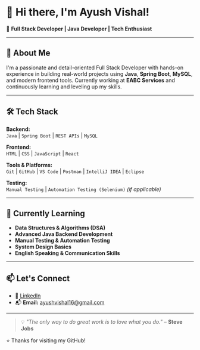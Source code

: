 # 👋 Hi there, I'm Ayush Vishal!

🎯 **Full Stack Developer | Java Developer |  Tech Enthusiast**

---

## 💼 About Me

I'm a passionate and detail-oriented Full Stack Developer with hands-on experience in building real-world projects using **Java**, **Spring Boot**, **MySQL**, and modern frontend tools. Currently working at **EABC Services** and continuously learning and leveling up my skills.

---

## 🛠️ Tech Stack

**Backend:**  
`Java` | `Spring Boot` | `REST APIs` | `MySQL`

**Frontend:**  
`HTML` | `CSS` | `JavaScript` | `React`

**Tools & Platforms:**  
`Git` | `GitHub` | `VS Code` | `Postman` | `IntelliJ IDEA`  | `Eclipse`

**Testing:**  
`Manual Testing` | `Automation Testing (Selenium)` *(if applicable)*

---

## 🌱 Currently Learning

- **Data Structures & Algorithms (DSA)**
- **Advanced Java Backend Development**
- **Manual Testing & Automation Testing**
- **System Design Basics**
- **English Speaking & Communication Skills**

---



## 📫 Let's Connect

- 🔗 [LinkedIn](https://www.linkedin.com/in/ayush-vishal-23av16/)
- 📬 **Email:** ayushvishal16@gmail.com

---

> 💡 *"The only way to do great work is to love what you do."* – **Steve Jobs**


⭐ Thanks for visiting my GitHub!
